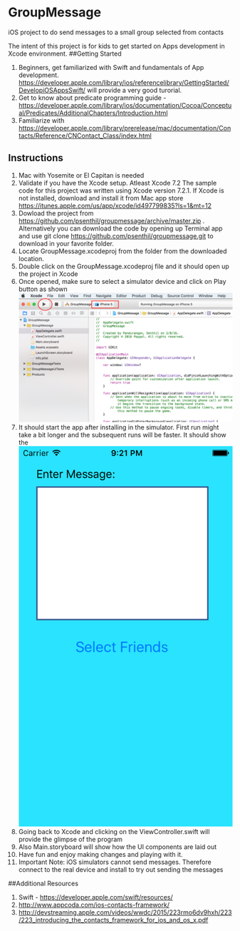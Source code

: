 # GroupMessage
iOS project to do send messages to a small group selected from contacts

The intent of this project is for kids to get started on Apps development in Xcode environment. 
##Getting Started
1. Beginners, get familiarized with Swift and fundamentals of App development.  https://developer.apple.com/library/ios/referencelibrary/GettingStarted/DevelopiOSAppsSwift/ will provide a very good turorial. 
2. Get to know about predicate programming guide - https://developer.apple.com/library/ios/documentation/Cocoa/Conceptual/Predicates/AdditionalChapters/Introduction.html
3. Familiarize with https://developer.apple.com/library/prerelease/mac/documentation/Contacts/Reference/CNContact_Class/index.html

## Instructions
1. Mac with Yosemite or El Capitan is needed
2. Validate if you have the Xcode setup.  Atleast Xcode 7.2 The sample code for this project was written using Xcode version 7.2.1.  If Xcode is not installed, download and install it from Mac app store https://itunes.apple.com/us/app/xcode/id497799835?ls=1&mt=12 
3. Dowload the project from https://github.com/psenthil/groupmessage/archive/master.zip . Alternatively you can download the code by opening up Terminal app and use git clone  https://github.com/psenthil/groupmessage.git to download in your favorite folder. 
4. Locate GroupMessage.xcodeproj from the folder from the downloaded location.
5. Double click on the GroupMessage.xcodeproj file and it should open up the project in Xcode
6. Once opened, make sure to select a simulator device and click on Play button  as shown ![screenshot](https://github.com/psenthil/groupmessage/blob/master/xcode_project_view.png)
7. It should start the app after installing in the simulator. First run might take a bit longer and the subsequent runs will be faster. It should show the ![first screen](https://github.com/psenthil/groupmessage/blob/master/screen1.png)
8. Going back to Xcode and clicking on the ViewController.swift will provide the glimpse of the program
9. Also Main.storyboard will show how the UI components are laid out
10. Have fun and enjoy making changes and playing with it. 
11. Important Note: iOS simulators cannot send messages. Therefore connect to the real device and install to try out sending the messages

##Additional Resources
1. Swift - https://developer.apple.com/swift/resources/
2. http://www.appcoda.com/ios-contacts-framework/
3. http://devstreaming.apple.com/videos/wwdc/2015/223rmo6dv9hxh/223/223_introducing_the_contacts_framework_for_ios_and_os_x.pdf

